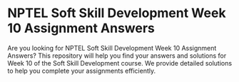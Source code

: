 # NPTEL Soft Skill Development Week 10 Assignment Answers

Are you looking for NPTEL Soft Skill Development Week 10 Assignment Answers? This repository will help you find your answers and solutions for Week 10 of the Soft Skill Development course. We provide detailed solutions to help you complete your assignments efficiently.
